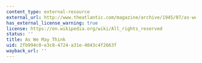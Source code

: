 ```yaml
---
content_type: external-resource
external_url: http://www.theatlantic.com/magazine/archive/1945/07/as-we-may-think/303881/
has_external_license_warning: true
license: https://en.wikipedia.org/wiki/All_rights_reserved
status: ''
title: As We May Think
uid: 2fb994c0-e3c8-4724-a31e-4043c4f2663f
wayback_url: ''
---
```

